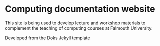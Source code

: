 # Computing documentation website

This site is being used to develop lecture and workshop materials to complement the teaching of computing courses at Falmouth University.

Developed from the Doks Jekyll template
<!--stackedit_data:
eyJoaXN0b3J5IjpbLTE5ODczNjM2MDFdfQ==
-->